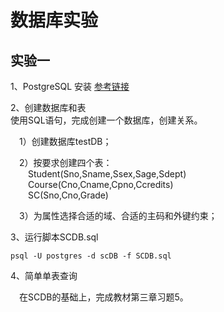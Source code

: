 # 数据库实验
## 实验一
1、PostgreSQL 安装
[参考链接](https://www.yiibai.com/postgresql/install-postgresql.html)

2、创建数据库和表  
使用SQL语句，完成创建一个数据库，创建关系。

&emsp;1）创建数据库testDB；

&emsp;2）按要求创建四个表：  
&emsp;&emsp;Student(Sno,Sname,Ssex,Sage,Sdept)  
&emsp;&emsp;Course(Cno,Cname,Cpno,Ccredits)  
&emsp;&emsp;SC(Sno,Cno,Grade)
  
&emsp;3）为属性选择合适的域、合适的主码和外键约束；

3、运行脚本SCDB.sql
```
psql -U postgres -d scDB -f SCDB.sql
```
4、简单单表查询  

&emsp;在SCDB的基础上，完成教材第三章习题5。


